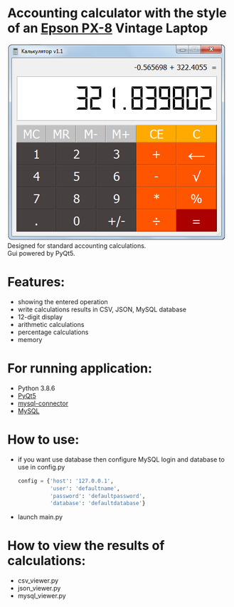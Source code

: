 # Accounting calculator with the style of an [Epson PX-8](https://en.wikipedia.org/wiki/Epson_PX-8_Geneva) Vintage Laptop
![](docs/Screenshot.png)<br>
Designed for standard accounting calculations.<br>
Gui powered by PyQt5.<br>
 # Features:
 - showing the entered operation
 - write calculations results in CSV, JSON, MySQL database
 - 12-digit display
 - arithmetic calculations
 - percentage calculations
 - memory
 # For running application:
 * Python 3.8.6
 * [PyQt5](https://pypi.org/project/PyQt5/)
 * [mysql-connector](https://pypi.org/project/mysql-connector/)
 * [MySQL](https://dev.mysql.com/downloads/)
 # How to use:
 - if you want use database then configure MySQL login and database to use in config.py
    ```python
    config = {'host': '127.0.0.1',
              'user': 'defaultname',
              'password': 'defaultpassword',
              'database': 'defaultdatabase'}
    ```
 - launch main.py
# How to view the results of calculations:
- csv_viewer.py
- json_viewer.py
- mysql_viewer.py
